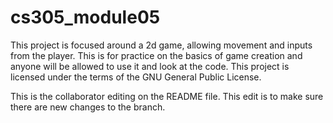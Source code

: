 # cs305_module05

This project is focused around a 2d game, allowing movement and inputs from the player. This is for practice on the basics of game creation and anyone will be allowed to use it and look at the code. This project is licensed under the terms of the GNU General Public License. 

This is the collaborator editing on the README file.
This edit is to make sure there are new changes to the branch.
